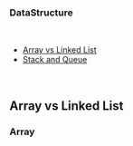 ### DataStructure

<br>

* [Array vs Linked List](#array-vs-linked-list)
* [Stack and Queue](#stack-and-queue)

</br>

## Array vs Linked List

### Array

